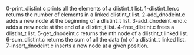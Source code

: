 0-print_dlistint.c prints all the elements of a dlistint_t list.
1-dlistint_len.c returns the number of elements in a linked dlistint_t list.
2-add_dnodeint.c adds a new node at the beginning of a dlistint_t list.
3-add_dnodeint_end.c adds a new node at the end of a dlistint_t list.
4-free_dlistint.c frees a dlistint_t list.
5-get_dnodeint.c returns the nth node of a dlistint_t linked list.
6-sum_dlistint.c returns the sum of all the data (n) of a dlistint_t linked list.
7-insert_dnodeint.c inserts a new node at a given position.
